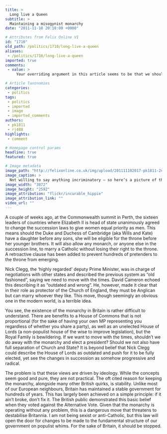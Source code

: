 ```yaml
---
title: >
  Long live a Queen
subtitle: >
  Maintaining a misogynist monarchy
date: "2011-11-10 20:18:00 +0000"

# Attributes from Felix Online V1
id: "1710"
old_path: /politics/1710/long-live-a-queen
aliases:
 - /politics/1710/long-live-a-queen
imported: true
comments:
 - value: >
     Your overriding argument in this article seems to be that we shouldn't change the rules of succession, let alone contemplate switching to a republican system, or in fact make any changes to the British political system because this will apparently destabilise the country. This thinking doesn't stand up to scrutiny: there are many representative democracies in the world that don't have a monarch as head of state and survive without their societies descending into chaos. Why would changes to the executive branch of government, even the trivial one you are against, bring this about?

# Article Taxonomies
categories:
 - politics
tags:
 - politics
 - imported
 - image
 - imported_comments
authors:
 - pk1811
 - rj408
highlights:
 - comment

# Homepage control params
headline: true
featured: true

# Image metadata
image_path: "http://felixonline.co.uk/img/upload/201111102017-pk1811-2ndclassstamp---large.jpg"
image_caption: >
  Not willing to say anything incriminatory – so here’s a picture of the Queen
image_width: "3872"
image_height: "2592"
image_attribution: "flickr/incurable_hippie"
image_attribution_link: ""
video_url: ""
---
```


A couple of weeks ago, at the Commonwealth summit in Perth, the sixteen leaders of countries where Elizabeth II is head of state unanimously agreed to change the succession laws to give women equal priority as men. This means should the Duke and Duchess of Cambridge (aka Wills and Kate) have a daughter before any sons, she will be eligible for the throne before her younger brothers. It will also allow any monarch, or anyone else in the succession line, to marry a Catholic without losing their right to the throne. A retroactive clause has been added to prevent hundreds of pretenders to the throne from emerging.

Nick Clegg, the ‘highly regarded’ deputy Prime Minister, was in charge of negotiations with other states and described the previous system as “old fashioned”, saying we need to move with the times. David Cameron echoed this describing it as “outdated and wrong”. He, however, made it clear that in their role as protector of the Church of England, they must be Anglican but can marry whoever they like. This move, though seemingly an obvious one in the modern world, is a terrible idea.

You see, the existence of the monarchy in Britain is rather difficult to understand. There are benefits to a House of Commons that is not proportional (for the sake of having your own MP representing you regardless of whether you share a party), as well as an unelected House of Lords (a non-populist house of the wise to improve legislation), but the Royal Family is bewildering. If we want to move with the times, shouldn’t we do away with the monarchy and elect a president? Should we not also have full separation of Church and State? It is beyond belief that Nick Clegg could describe the House of Lords as outdated and push for it to be fully elected, yet see the changes in succession as somehow progressive and radical.

The problem is that these views are driven by ideology. While the concepts seem good and pure, they are not practical. The oft cited reason for keeping the monarchy, alongside many other British quirks, is stability. Unlike most of our European neighbours, Britain has maintained a stable government for hundreds of years. This has largely been achieved on a simple principle: if it ain’t broke, don’t fix it. The British public demonstrated this basic belief when they voted against the Alternative Vote. Given that the monarchy is operating without any problem, this is a dangerous move that threatens to destabilise Britannia. I am not being sexist or anti-Catholic, but this law will open the door for changes to be made to the fundamental structure of our government on populist whims. For the sake of Britain, it should be stopped.
